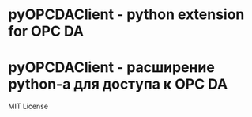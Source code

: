 # pyOPCDAClient - python extension for OPC DA
# pyOPCDAClient - расширение python-а для доступа к OPC DA

MIT License
